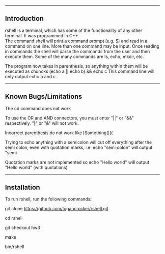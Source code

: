 -----------------------
Introduction
-----------------------
rshell is a terminal, which has some of the functionality of any other terminal. It was programmed in C++.  
The command shell will print a command prompt (e.g. $) and read in a command on one line. More than one command 
may be input.  Once reading in commands the shell will parse the commands from the user and then execute them. 
Some of the many commands are ls, echo, mkdir, etc.

The program now takes in parenthesis, so anything within them will be executed as chuncks 
	(echo a ||  echo b) && echo c
	This command line will only output echo a and c.

-----------------------
Known Bugs/Limitations
-----------------------
The cd command does not work

To use the OR and AND connectors, you must enter "||" or "&&" respectively. "|" or "&" will not work.

Incorrect parenthesis do not work like )Something()((

Trying to echo anything with a semicolon will cut off everything after the semi colon, even with quotation marks, i.e. echo "semi;colon" will output "semi
	
Quotation marks are not implemented so echo "Hello world" will output "Hello world" (with quotations)

-----------------------
Installation
-----------------------
To run rshell, run the following commands:

git clone https://github.com/logancrocker/rshell.git

cd rshell

git checkout hw3

make

bin/rshell

